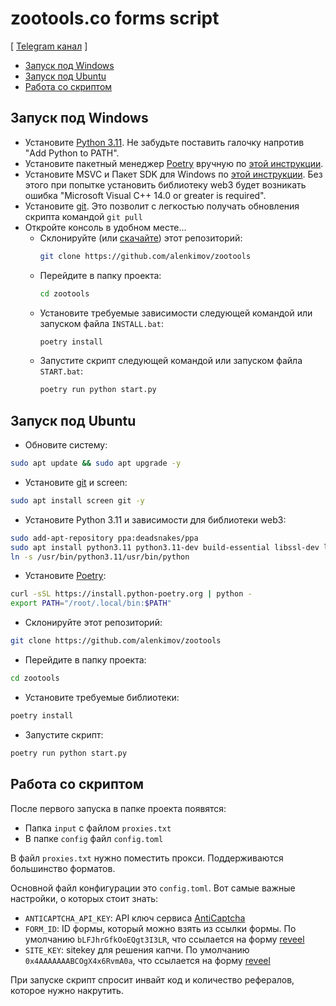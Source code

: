 # zootools.co forms script
[ [Telegram канал](https://t.me/cum_insider) ]

- [Запуск под Windows](#Запуск-под-Windows)
- [Запуск под Ubuntu](#Запуск-под-Ubuntu)
- [Работа со скриптом](#Работа-со-скриптом)


## Запуск под Windows
- Установите [Python 3.11](https://www.python.org/downloads/windows/). Не забудьте поставить галочку напротив "Add Python to PATH".
- Установите пакетный менеджер [Poetry](https://python-poetry.org/docs/) вручную по [этой инструкции](https://teletype.in/@alenkimov/poetry).
- Установите MSVC и Пакет SDK для Windows по [этой инструкции](https://teletype.in/@alenkimov/web3-installation-error). Без этого при попытке установить библиотеку web3 будет возникать ошибка "Microsoft Visual C++ 14.0 or greater is required".
- Установите [git](https://git-scm.com/download/win). Это позволит с легкостью получать обновления скрипта командой `git pull`
- Откройте консоль в удобном месте...
  - Склонируйте (или [скачайте](https://github.com/alenkimov/zootools/archive/refs/heads/master.zip)) этот репозиторий:
    ```bash
    git clone https://github.com/alenkimov/zootools
    ```
  - Перейдите в папку проекта:
    ```bash
    cd zootools
    ```
  - Установите требуемые зависимости следующей командой или запуском файла `INSTALL.bat`:
    ```bash
    poetry install
    ```
  - Запустите скрипт следующей командой или запуском файла `START.bat`:
    ```bash
    poetry run python start.py
    ```


## Запуск под Ubuntu
- Обновите систему:
```bash
sudo apt update && sudo apt upgrade -y
```
- Установите [git](https://git-scm.com/download/linux) и screen:
```bash
sudo apt install screen git -y
```
- Установите Python 3.11 и зависимости для библиотеки web3:
```bash
sudo add-apt-repository ppa:deadsnakes/ppa
sudo apt install python3.11 python3.11-dev build-essential libssl-dev libffi-dev -y
ln -s /usr/bin/python3.11/usr/bin/python
```
- Установите [Poetry](https://python-poetry.org/docs/):
```bash
curl -sSL https://install.python-poetry.org | python -
export PATH="/root/.local/bin:$PATH"
```
- Склонируйте этот репозиторий:
```bash
git clone https://github.com/alenkimov/zootools
```
- Перейдите в папку проекта:
```bash
cd zootools
```
- Установите требуемые библиотеки:
```bash
poetry install
```
- Запустите скрипт:
```bash
poetry run python start.py
```


## Работа со скриптом
После первого запуска в папке проекта появятся:
- Папка `input` с файлом `proxies.txt`
- В папке `config` файл `config.toml`

В файл `proxies.txt` нужно поместить прокси. 
Поддерживаются большинство форматов.

Основной файл конфигурации это `config.toml`. Вот самые важные настройки, о которых стоит знать:
- `ANTICAPTCHA_API_KEY`: API ключ сервиса [AntiCaptcha](http://getcaptchasolution.com/tmb2cervod)
- `FORM_ID`: ID формы, который можно взять из ссылки формы.
По умолчанию `bLFJhrGfkOoEQgt3I3LR`,
что ссылается на форму [reveel](https://form.zootools.co/go/bLFJhrGfkOoEQgt3I3LR)
- `SITE_KEY`: sitekey для решения капчи. По умолчанию `0x4AAAAAAABCOgX4x6RvmA0a`,
что ссылается на форму [reveel](https://form.zootools.co/go/bLFJhrGfkOoEQgt3I3LR)

При запуске скрипт спросит инвайт код и количество рефералов, которое нужно накрутить.

